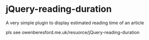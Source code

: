 # jQuery-reading-duration
A very simple plugin to display estimated reading time of an article

pls see owenberesford.me.uk/resuorce/jQuery-reading-duration
